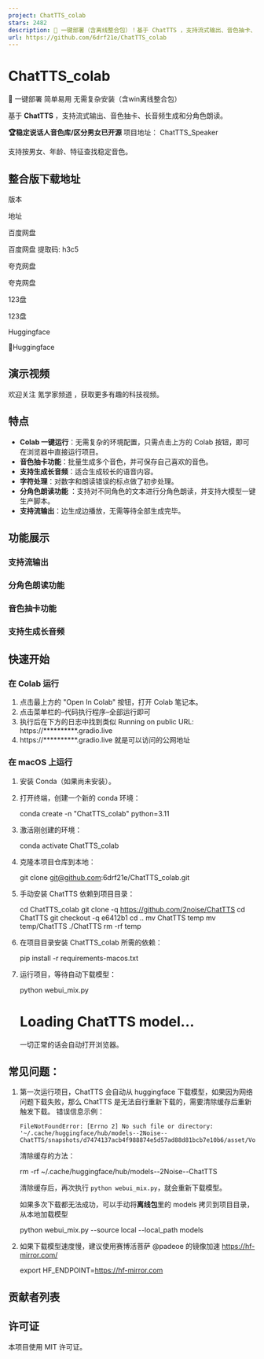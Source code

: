 ```yaml
---
project: ChatTTS_colab
stars: 2482
description: 🚀 一键部署（含离线整合包）！基于 ChatTTS ，支持流式输出、音色抽卡、长音频生成和分角色朗读。简单易用，无需复杂安装。
url: https://github.com/6drf21e/ChatTTS_colab
---
```


ChatTTS\_colab
==============

🚀 一键部署 简单易用 无需复杂安装（含win离线整合包）

基于 **ChatTTS** ，支持流式输出、音色抽卡、长音频生成和分角色朗读。

**🏆稳定说话人音色库/区分男女已开源** 项目地址： ChatTTS\_Speaker

支持按男女、年龄、特征查找稳定音色。

整合版下载地址
-------

版本

地址

百度网盘

百度网盘 提取码: h3c5

夸克网盘

夸克网盘

123盘

123盘

Huggingface

🤗Huggingface

演示视频
----

欢迎关注 氪学家频道 ，获取更多有趣的科技视频。

特点
--

-   **Colab 一键运行**：无需复杂的环境配置，只需点击上方的 Colab 按钮，即可在浏览器中直接运行项目。
-   **音色抽卡功能**：批量生成多个音色，并可保存自己喜欢的音色。
-   **支持生成长音频**：适合生成较长的语音内容。
-   **字符处理**：对数字和朗读错误的标点做了初步处理。
-   **分角色朗读功能** ：支持对不同角色的文本进行分角色朗读，并支持大模型一键生产脚本。
-   **支持流输出**：边生成边播放，无需等待全部生成完毕。

功能展示
----

### 支持流输出

### 分角色朗读功能

### 音色抽卡功能

### 支持生成长音频

快速开始
----

### 在 Colab 运行

1.  点击最上方的 "Open In Colab" 按钮，打开 Colab 笔记本。
2.  点击菜单栏的–代码执行程序–全部运行即可
3.  执行后在下方的日志中找到类似 Running on public URL: https://\*\*\*\*\*\*\*\*\*\*.gradio.live
4.  https://\*\*\*\*\*\*\*\*\*\*.gradio.live 就是可以访问的公网地址

### 在 macOS 上运行

1.  安装 Conda（如果尚未安装）。
2.  打开终端，创建一个新的 conda 环境：
    
    conda create -n "ChatTTS\_colab" python=3.11
    
3.  激活刚创建的环境：
    
    conda activate ChatTTS\_colab
    
4.  克隆本项目仓库到本地：
    
    git clone git@github.com:6drf21e/ChatTTS\_colab.git
    
5.  手动安装 ChatTTS 依赖到项目目录：
    
    cd ChatTTS\_colab
    git clone -q https://github.com/2noise/ChatTTS
    cd ChatTTS
    git checkout -q e6412b1
    cd ..
    mv ChatTTS temp
    mv temp/ChatTTS ./ChatTTS
    rm -rf temp
    
6.  在项目目录安装 ChatTTS\_colab 所需的依赖：
    
    pip install -r requirements-macos.txt
    
7.  运行项目，等待自动下载模型：
    
    python webui\_mix.py
    # Loading ChatTTS model...
    
    一切正常的话会自动打开浏览器。

常见问题：
-----

1.  第一次运行项目，ChatTTS 会自动从 huggingface 下载模型，如果因为网络问题下载失败，那么 ChatTTS 是无法自行重新下载的，需要清除缓存后重新触发下载。 错误信息示例：
    
    ```
    FileNotFoundError: [Errno 2] No such file or directory: '~/.cache/huggingface/hub/models--2Noise--ChatTTS/snapshots/d7474137acb4f988874e5d57ad88d81bcb7e10b6/asset/Vocos.pt'
    ```
    
    清除缓存的方法：
    
    rm -rf ~/.cache/huggingface/hub/models--2Noise--ChatTTS
    
    清除缓存后，再次执行 `python webui_mix.py`，就会重新下载模型。
    
    如果多次下载都无法成功，可以手动将**离线包**里的 models 拷贝到项目目录，从本地加载模型
    
       python webui\_mix.py --source local --local\_path models
    
2.  如果下载模型速度慢，建议使用赛博活菩萨 @padeoe 的镜像加速 https://hf-mirror.com/
    
     export HF\_ENDPOINT=https://hf-mirror.com
    

贡献者列表
-----

许可证
---

本项目使用 MIT 许可证。
